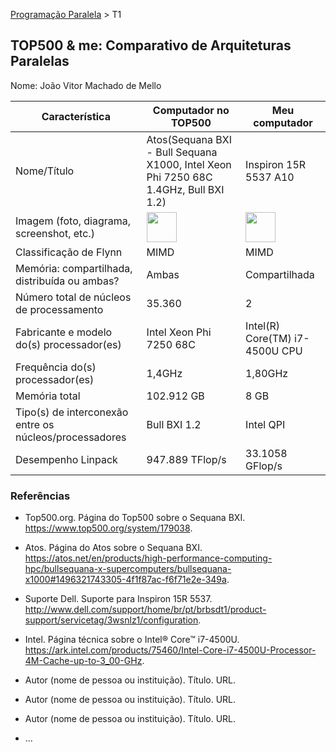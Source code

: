 [Programação Paralela](https://github.com/AndreaInfUFSM/elc139-2018a) > T1

TOP500 & me: Comparativo de Arquiteturas Paralelas
--------------------------------------------------

Nome: João Vitor Machado de Mello

| Característica                                            | Computador no TOP500  | Meu computador  |
| --------------------------------------------------------- | --------------------- | --------------- |
| Nome/Título                                               | Atos(Sequana BXI - Bull Sequana X1000, Intel Xeon Phi 7250 68C 1.4GHz, Bull BXI 1.2)                      |    Inspiron 15R 5537 A10             |
| Imagem (foto, diagrama, screenshot, etc.)                 | <img src="https://insidehpc.com/wp-content/uploads/2016/04/sequana-cell.jpg" width="48"> | <img src="https://www.notebookcheck.info/uploads/tx_nbc2/laptop-inspiron-15r-5537-pdp-1.jpg" width="48">|
| Classificação de Flynn                                    |           MIMD            |            MIMD     |
| Memória: compartilhada, distribuída ou ambas?             |            Ambas           |         Compartilhada        |
| Número total de núcleos de processamento                  |           	35.360             |        2           |
| Fabricante e modelo do(s) processador(es)                 |              Intel Xeon Phi 7250 68C         |    Intel(R) Core(TM) i7-4500U CPU             |
| Frequência do(s) processador(es)                          |          1,4GHz             |        1,80GHz          |
| Memória total                                             |            102.912 GB           |       8 GB          |
| Tipo(s) de interconexão entre os núcleos/processadores    |             Bull BXI 1.2          |      Intel QPI           |
| Desempenho Linpack                                        |            947.889 TFlop/s           |       33.1058 GFlop/s          |

### Referências
- Top500.org. Página do Top500 sobre o Sequana BXI. https://www.top500.org/system/179038.
- Atos. Página do Atos sobre o Sequana BXI. https://atos.net/en/products/high-performance-computing-hpc/bullsequana-x-supercomputers/bullsequana-x1000#1496321743305-4f1f87ac-f6f71e2e-349a.
- Suporte Dell. Suporte para Inspiron 15R 5537. http://www.dell.com/support/home/br/pt/brbsdt1/product-support/servicetag/3wsnlz1/configuration.
- Intel. Página técnica sobre o Intel® Core™ i7-4500U. https://ark.intel.com/products/75460/Intel-Core-i7-4500U-Processor-4M-Cache-up-to-3_00-GHz.

- Autor (nome de pessoa ou instituição). Título. URL.
- Autor (nome de pessoa ou instituição). Título. URL.
- Autor (nome de pessoa ou instituição). Título. URL.
- ...
